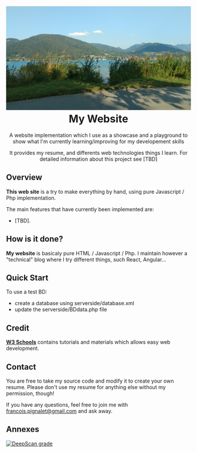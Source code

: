 <h1 align="center">
  <a href="https://github.com/fpignalet/My-website-RAW" title="My Website Documentation">
    <img alt="My website" src="https://github.com/fpignalet/My-website-RAW/blob/master/images/WP_20180821_17_57_49_Pro.jpg" />
  </a>
  <br />
  My Website
</h1>

<p align="center">
    A website implementation which I use as a showcase and a playground to show what I'm currently learning/improving for my developement skills
</p>

<p align="center">
    It provides my resume, and differents web technologies things I learn.
    For detailed information about this project see [TBD]
</p>

## Overview

**This web site** is a try to make everything by hand, using pure Javascript / Php implementation.

The main features that have currently been implemented are:
* [TBD].

## How is it done?

**My website** is basicaly pure HTML / Javascript / Php. I maintain however a "technical" blog where I try different things, such React, Angular...

## Quick Start

To use a test BD:
* create a database using serverside/database.xml
* update the serverside/BDdata.php file

## Credit

[**W3 Schools**](https://www.w3schools.com/) contains tutorials and materials which allows easy web development.

## Contact

You are free to take my source code and modify it to create your own resume. 
Please don't use my resume for anything else without my permission, though!

If you have any questions, feel free to join me with francois.pignalet@gmail.com and ask away.

## Annexes

[![DeepScan grade](https://deepscan.io/api/teams/2575/projects/3746/branches/32484/badge/grade.svg)](https://deepscan.io/dashboard#view=project&tid=2575&pid=3746&bid=32484)
